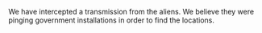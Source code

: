 We have intercepted a transmission from the aliens. We believe they were pinging government installations in order to find the locations.
